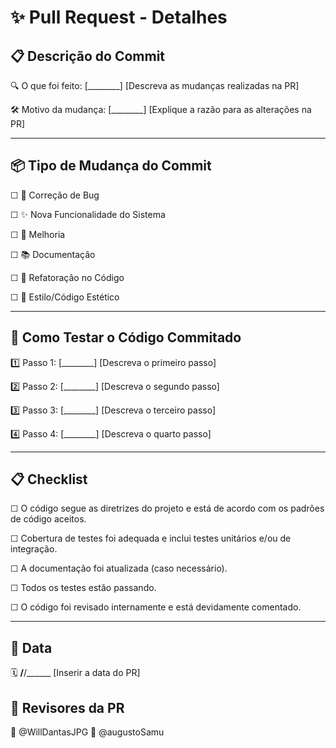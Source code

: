 # ✨ Pull Request - Detalhes

## 📋 Descrição do Commit
🔍 O que foi feito:
[________] [Descreva as mudanças realizadas na PR]

🛠️ Motivo da mudança:
[________] [Explique a razão para as alterações na PR]



---


## 📦 Tipo de Mudança do Commit
☐ 🐞 Correção de Bug

☐ ✨ Nova Funcionalidade do Sistema

☐ 📝 Melhoria

☐ 📚 Documentação

☐ 🔄 Refatoração no Código

☐ 🎨 Estilo/Código Estético



---

## 🧪 Como Testar o Código Commitado
1️⃣ Passo 1:
[________] [Descreva o primeiro passo]

2️⃣ Passo 2:
[________] [Descreva o segundo passo]

3️⃣ Passo 3:
[________] [Descreva o terceiro passo]

4️⃣ Passo 4:
[________] [Descreva o quarto passo]

---

## 📋 Checklist
☐ O código segue as diretrizes do projeto e está de acordo com os padrões de código aceitos.

☐ Cobertura de testes foi adequada e inclui testes unitários e/ou de integração.

☐ A documentação foi atualizada (caso necessário).

☐ Todos os testes estão passando.

☐ O código foi revisado internamente e está devidamente comentado.


---

## 📅 Data
🗓️ ____/____/______ [Inserir a data do PR]

## 📝 Revisores da PR
👤 @WillDantasJPG
👤 @augustoSamu


